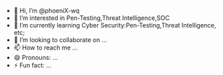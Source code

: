 - 👋 Hi, I’m @phoeniX-wq
- 👀 I’m interested in Pen-Testing,Threat Intelligence,SOC
- 🌱 I’m currently learning Cyber Security:Pen-Testing,Threat Intelligence, etc;
- 💞️ I’m looking to collaborate on ...
- 📫 How to reach me ...
- 😄 Pronouns: ...
- ⚡ Fun fact: ...

<!---
phoeniX-wq/phoeniX-wq is a ✨ special ✨ repository because its `README.md` (this file) appears on your GitHub profile.
You can click the Preview link to take a look at your changes.
--->
